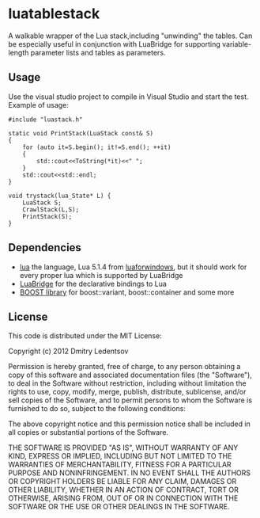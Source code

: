 luatablestack
=============

A walkable wrapper of the Lua stack,including "unwinding" the tables.
Can be especially useful in conjunction with LuaBridge for supporting variable-length parameter lists and tables as parameters.

Usage
-----

Use the visual studio project to compile in Visual Studio and start the test.
Example of usage:
````
#include "luastack.h"

static void PrintStack(LuaStack const& S)
{
	for (auto it=S.begin(); it!=S.end(); ++it)
	{
		std::cout<<ToString(*it)<<" ";
	}
	std::cout<<std::endl;
}

void trystack(lua_State* L) {
	LuaStack S;
	CrawlStack(L,S);
	PrintStack(S);
}
````

Dependencies
------------

 * [lua](http://www.lua.org/) the language, Lua 5.1.4 from [luaforwindows](http://code.google.com/p/luaforwindows/), but it should work for every proper lua which is supported by LuaBridge
 * [LuaBridge](https://github.com/vinniefalco/LuaBridge) for the declarative bindings to Lua
 * [BOOST library](http://www.boost.org/) for boost::variant, boost::container and some more

License
-------

This code is distributed under the MIT License:

Copyright (c) 2012 Dmitry Ledentsov

Permission is hereby granted, free of charge, to any person
obtaining a copy of this software and associated documentation
files (the "Software"), to deal in the Software without
restriction, including without limitation the rights to use,
copy, modify, merge, publish, distribute, sublicense, and/or sell
copies of the Software, and to permit persons to whom the
Software is furnished to do so, subject to the following
conditions:

The above copyright notice and this permission notice shall be
included in all copies or substantial portions of the Software.

THE SOFTWARE IS PROVIDED "AS IS", WITHOUT WARRANTY OF ANY KIND,
EXPRESS OR IMPLIED, INCLUDING BUT NOT LIMITED TO THE WARRANTIES
OF MERCHANTABILITY, FITNESS FOR A PARTICULAR PURPOSE AND
NONINFRINGEMENT. IN NO EVENT SHALL THE AUTHORS OR COPYRIGHT
HOLDERS BE LIABLE FOR ANY CLAIM, DAMAGES OR OTHER LIABILITY,
WHETHER IN AN ACTION OF CONTRACT, TORT OR OTHERWISE, ARISING
FROM, OUT OF OR IN CONNECTION WITH THE SOFTWARE OR THE USE OR
OTHER DEALINGS IN THE SOFTWARE.
